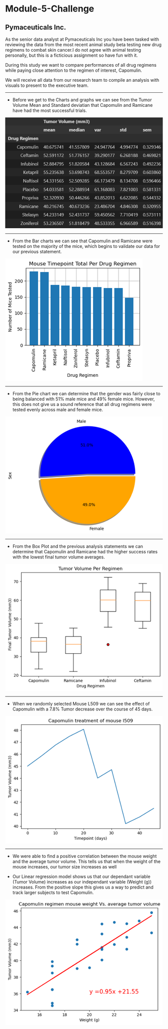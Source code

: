 # Module-5-Challenge

## Pymaceuticals Inc.

As the senior data analyst at Pymaceuticals Inc you have been tasked with reviewing the data from the most recent animal study beta testing new drug regimens to combat skin cancer.I do not agree with animal testing personally, but this is a ficticious assignment so have fun with it.

During this study we want to compare performances of all drug regimens while paying close attention to the regimen of interest, Capomulin.

We will receive all data from our research team to compile an analysis with visuals to present to the executive team.

--------------------------------------------------------------------------

- Before we get to the Charts and graphs we can see from the Tumor Volume Mean and Standard deviatian that Capomulin and Ramicane have had the most successful trials.

![Alt text](Pymaceuticals/Images/TumorAverage.png)

---------------------------------------------------------------------------

- From the Bar charts we can see that Capomulin and Ramicane were tested on the majority of the mice, which begins to validate our data for our previous statement.

![Alt text](Pymaceuticals/Images/MicePerDrug.png)

---------------------------------------------------------------------------

- From the Pie chart we can determine that the gender was fairly close to being balanced with 51% male mice and 49% female mice. However, this does not give us a sound reference that all drug regimens were tested evenly across male and female mice.

![Alt text](Pymaceuticals/Images/MaleFemale.png)

---------------------------------------------------------------------------

- From the Box Plot and the previous analysis statements we can determine that Capomulin and Ramicane had the higher success rates with the lowest final tumor volume averages. 

![Alt text](Pymaceuticals/Images/BoxPlot.png)

---------------------------------------------------------------------------

- When we randomly selected Mouse L509 we can see the effect of Capomulin with a 7.8% Tumor decrease over the course of 45 days. 

![Alt text](Pymaceuticals/Images/L509.png)

---------------------------------------------------------------------------

- We were able to find a positive correlation between the mouse weight and the average tumor volume. This tells us that when the weight of the mouse increases, our tumor size increases as well

- Our Linear regression model shows us that our dependant variable (Tumor Volume) increases as our independant variable (Weight (g)) increases. From the positive slope this gives us a way to predict and track larger subjects to test Capomulin. 
 
![Alt text](Pymaceuticals/Images/LinearRegression.png)